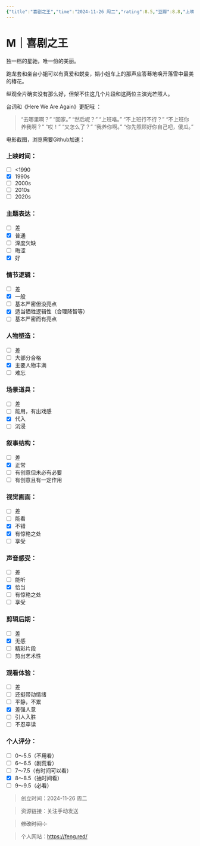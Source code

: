 ```yaml
---
{"title":"喜剧之王","time":"2024-11-26 周二","rating":8.5,"豆瓣":8.8,"上映时间":["1999"],"类型":["M","爱情","喜剧"],"导演":["周星驰 Stephen Chow","李力持 Lik-Chi Lee"],"主演":["周星驰 Stephen Chow","张柏芝 Cecilia Cheung","莫文蔚 Karen Mok","吴孟达 Man Tat Ng"],"国家/地区":["中国香港"],"片长/分钟":"89分钟","dg-publish":true,"permalink":"/300 评价/M/新近看过/喜剧之王/","dgPassFrontmatter":true,"created":"2024-11-26T19:21:14.952+08:00","updated":"2024-11-26T19:43:10.791+08:00"}
---
```


# M｜喜剧之王
独一档的星驰，唯一份的美丽。

跑龙套和坐台小姐可以有真爱和蜕变，娟小姐车上的那声应答蓦地唤开落雪中最美的椿花。

纵观全片确实没有那么好，但架不住这几个片段和这两位主演光芒照人。

台词和《Here We Are Again》更配哦 ：
> “去哪里啊？”
> “回家。”
> “然后呢？”
> “上班咯。”
> “不上班行不行？”
> “不上班你养我啊？”
> “哎！”
> “又怎么了？”
> “我养你啊。”
> “你先照顾好你自己吧，傻瓜。”

电影截图，浏览需要Github加速：

### 上映时间：
- [ ] <1990
- [x] 1990s
- [ ] 2000s
- [ ] 2010s
- [ ] 2020s
### 主题表达：
- [ ] 差
- [x] 普通
- [ ] 深度欠缺
- [ ] 晦涩
- [x] 好
### 情节逻辑：
- [ ] 差
- [x] 一般
- [ ] 基本严密但没亮点
- [x] 适当牺牲逻辑性（合理降智等）
- [ ] 基本严密而有亮点
### 人物塑造：
- [ ] 差
- [ ] 大部分合格
- [x] 主要人物丰满
- [ ] 难忘
### 场景道具：
- [ ] 差
- [ ] 能用，有出戏感
- [x] 代入
- [ ] 沉浸
### 叙事结构：
- [ ] 差
- [x] 正常
- [ ] 有创意但未必有必要
- [ ] 有创意且有一定作用
### 视觉画面：
- [ ] 差
- [ ] 能看
- [x] 不错
- [x] 有惊艳之处
- [ ] 享受
### 声音感受：
- [ ] 差
- [ ] 能听
- [x] 恰当
- [ ] 有惊艳之处
- [ ] 享受
### 剪辑后期：
- [ ] 差
- [x] 无感
- [ ] 精彩片段
- [ ] 剪出艺术性
### 观看体验：
- [ ] 差
- [ ] 还挺带动情绪
- [ ] 平静，不累
- [x] 差强人意
- [ ] 引人入胜
- [ ] 不忍卒读
### 个人评分：
- [ ] 0～5.5（不用看）
- [ ] 6～6.5（剧荒看）
- [ ] 7～7.5（有时间可以看）
- [x] 8～8.5（抽时间看）
- [ ] 9～9.5（必看）

>创立时间：2024-11-26 周二

>资源链接：关注手动发送

>~~修改时间：~~

>个人网站：https://feng.red/



